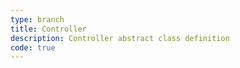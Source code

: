 ```yaml
---
type: branch
title: Controller
description: Controller abstract class definition
code: true
---
```

<RedirectToFirstChild />
